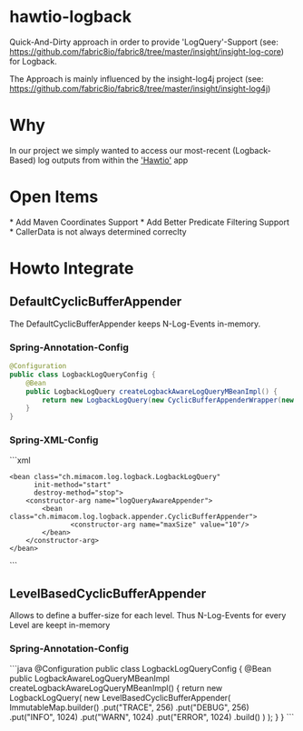 hawtio-logback
==============


Quick-And-Dirty approach in order to provide 'LogQuery'-Support (see: https://github.com/fabric8io/fabric8/tree/master/insight/insight-log-core) for Logback.

The Approach is mainly influenced by the insight-log4j project (see: https://github.com/fabric8io/fabric8/tree/master/insight/insight-log4j)

<h1>Why</h1>
In our project we simply wanted to access our most-recent (Logback-Based) log outputs from within the <a href="http://hawt.io" >'Hawtio'</a> app

<h1>Open Items</h1>
* Add Maven Coordinates Support 
* Add Better Predicate Filtering Support
* CallerData is not always determined correclty

<h1>Howto Integrate</h1>

<h2>DefaultCyclicBufferAppender</h2>
The DefaultCyclicBufferAppender keeps N-Log-Events in-memory.

<h3>Spring-Annotation-Config</h3>

```java
@Configuration
public class LogbackLogQueryConfig {
    @Bean
    public LogbackLogQuery createLogbackAwareLogQueryMBeanImpl() {
        return new LogbackLogQuery(new CyclicBufferAppenderWrapper(new CyclicBufferAppender<ILoggingEvent>(), 10));
    }
}
```
<h3>Spring-XML-Config</h3>
```xml
<?xml version="1.0" encoding="UTF-8"?>
<beans xmlns="http://www.springframework.org/schema/beans"
       xmlns:xsi="http://www.w3.org/2001/XMLSchema-instance"
       xsi:schemaLocation="http://www.springframework.org/schema/beans http://www.springframework.org/schema/beans/spring-beans.xsd">

    <bean class="ch.mimacom.log.logback.LogbackLogQuery"
          init-method="start"
          destroy-method="stop">
        <constructor-arg name="logQueryAwareAppender">
            <bean class="ch.mimacom.log.logback.appender.CyclicBufferAppender">
                   <constructor-arg name="maxSize" value="10"/>
            </bean>
        </constructor-arg>
    </bean>
</beans>
```

<h2>LevelBasedCyclicBufferAppender</h2>
Allows to define a buffer-size for each level. Thus N-Log-Events for every Level are keept in-memory
<h3>Spring-Annotation-Config</h3>
```java
@Configuration
public class LogbackLogQueryConfig {
  @Bean
    public LogbackAwareLogQueryMBeanImpl createLogbackAwareLogQueryMBeanImpl() {
         return new LogbackLogQuery(
            new LevelBasedCyclicBufferAppender(
                    ImmutableMap.<String, Integer>builder()
                            .put("TRACE", 256)
                            .put("DEBUG", 256)
                            .put("INFO", 1024)
                            .put("WARN", 1024)
                            .put("ERROR", 1024)
                            .build()
            )
         );
    }
}
```
